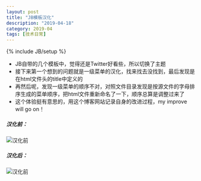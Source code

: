 ```yaml
---
layout: post
title: "JB模板汉化"
description: "2019-04-18"
category: 2019-04
tags: [技术日常]
---
```

{% include JB/setup %}

- JB自带的几个模板中，觉得还是Twitter好看些，所以切换了主题
- 接下来第一个想到的问题就是一级菜单的汉化，找来找去没找到，最后发现是在html文件头的title中定义的
- 再然后呢，发现一级菜单的顺序不对，对照文件目录发现是按源文件的字母排序生成的菜单顺序，把html文件重新命名了一下，顺序总算是调整过来了
- 这个体验挺有意思的，用这个博客网站记录自身的改进过程，my improve will go on！

##### 汉化前：
![汉化前](http://pps9snslo.bkt.clouddn.com/drizzleing/%E6%B1%89%E5%8C%96%E5%89%8D.png)
##### 汉化后：
![汉化前](http://pps9snslo.bkt.clouddn.com/drizzleing/%E6%B1%89%E5%8C%96%E5%90%8E.png)
